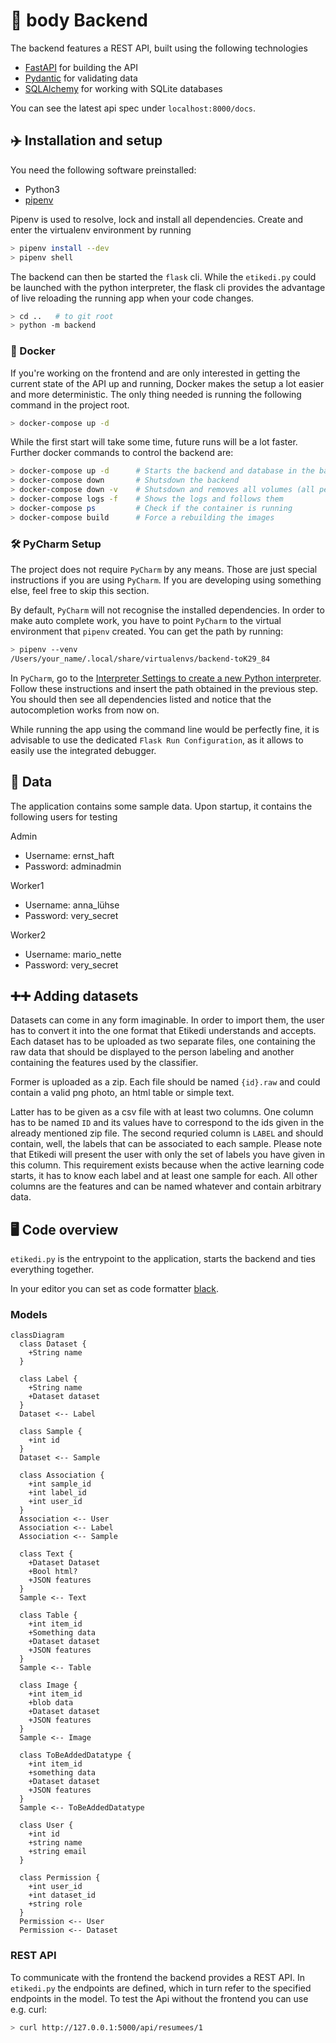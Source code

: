 # 🦥 body Backend 

The backend features a REST API, built using the following technologies

- [FastAPI](https://fastapi.tiangolo.com) for building the API
- [Pydantic](https://pydantic-docs.helpmanual.io) for validating data
- [SQLAlchemy](https://www.sqlalchemy.org/) for working with SQLite databases

You can see the latest api spec under `localhost:8000/docs`.

## ✈️ Installation and setup 

You need the following software preinstalled:

* Python3
* [pipenv](https://pipenv.pypa.io/en/latest/install/#installing-pipenv)

Pipenv is used to resolve, lock and install all dependencies. Create and enter the virtualenv environment by running 

```bash
> pipenv install --dev
> pipenv shell
```

The backend can then be started the `flask` cli. While the `etikedi.py` could be launched with the python interpreter, the
flask cli provides the advantage of live reloading the running app when your code changes.

```bash
> cd ..   # to git root
> python -m backend
```

### 🐳 Docker

If you're working on the frontend and are only interested in getting the current state of the API up and running, Docker
makes the setup a lot easier and more deterministic. The only thing needed is running the following command in the project root.

```bash
> docker-compose up -d
```

While the first start will take some time, future runs will be a lot faster. Further docker commands to control the backend are:

```bash
> docker-compose up -d      # Starts the backend and database in the background
> docker-compose down       # Shutsdown the backend
> docker-compose down -v    # Shutsdown and removes all volumes (all persisted data), convenient for starting all over
> docker-compose logs -f    # Shows the logs and follows them
> docker-compose ps         # Check if the container is running
> docker-compose build      # Force a rebuilding the images
```


### 🛠 PyCharm Setup

The project does not require `PyCharm` by any means. Those are just special instructions if you are using `PyCharm`. If you are
developing using something else, feel free to skip this section.

By default, `PyCharm` will not recognise the installed dependencies. In order to make auto complete work,
you have to point `PyCharm` to the virtual environment that `pipenv` created. You can get the path by running:

```bash
> pipenv --venv
/Users/your_name/.local/share/virtualenvs/backend-toK29_84
```

In `PyCharm`, go to the [Interpreter Settings to create a new Python interpreter](https://www.jetbrains.com/help/pycharm/configuring-python-interpreter.html#add-existing-interpreter).
Follow these instructions and insert the path obtained in the previous step. You should then see all dependencies listed
and notice that the autocompletion works from now on.

While running the app using the command line would be perfectly fine, it is advisable to use the dedicated `Flask Run Configuration`,
as it allows to easily use the integrated debugger. 


## 💽 Data 

The application contains some sample data. Upon startup, it contains the following users for testing

Admin
- Username: ernst_haft
- Password: adminadmin

Worker1
- Username: anna_lühse
- Password: very_secret

Worker2
- Username: mario_nette
- Password: very_secret


## ➕➕ Adding datasets

Datasets can come in any form imaginable. In order to import them, the user has to convert it into the one format that Etikedi understands and accepts. Each dataset has to be uploaded as two separate files, one containing the raw data that should be displayed to the person labeling and another containing the features used by the classifier.

Former is uploaded as a zip. Each file should be named `{id}.raw` and could contain a valid png photo, an html table or simple text.

Latter has to be given as a csv file with at least two columns. One column has to be named `ID` and its values have to correspond to the ids given in the already mentioned zip file. The second requried column is `LABEL` and should contain, well, the labels that can be associated to each sample. Please note that Etikedi will present the user with only the set of labels you have given in this column. This requirement exists because when the active learning code starts, it has to know each label and at least one sample for each. All other columns are the features and can be named whatever and contain arbitrary data.


## 🖥 Code overview

`etikedi.py` is the entrypoint to the application, starts the backend and ties everything together.

In your editor you can set as code formatter [black](https://github.com/psf/black).

### Models

```mermaid
classDiagram
  class Dataset {
    +String name
  }

  class Label {
    +String name
    +Dataset dataset
  }
  Dataset <-- Label

  class Sample {
    +int id
  }
  Dataset <-- Sample

  class Association {
    +int sample_id
    +int label_id
    +int user_id
  }
  Association <-- User
  Association <-- Label
  Association <-- Sample

  class Text {
    +Dataset Dataset
    +Bool html?
    +JSON features
  }
  Sample <-- Text

  class Table {
    +int item_id
    +Something data
    +Dataset dataset
    +JSON features
  }
  Sample <-- Table

  class Image {
    +int item_id
    +blob data
    +Dataset dataset
    +JSON features
  }
  Sample <-- Image

  class ToBeAddedDatatype {
    +int item_id
    +something data
    +Dataset dataset
    +JSON features
  }
  Sample <-- ToBeAddedDatatype

  class User {
    +int id
    +string name
    +string email
  }

  class Permission {
    +int user_id
    +int dataset_id
    +string role
  }
  Permission <-- User
  Permission <-- Dataset
```

### REST API

To communicate with the frontend the backend provides a REST API.
In `etikedi.py` the endpoints are defined, which in turn refer to the specified endpoints in the model.
To test the Api without the frontend you can use e.g. curl:

```bash
> curl http://127.0.0.1:5000/api/resumees/1
```
